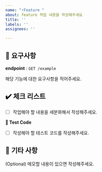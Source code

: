 ```yaml
---
name: "⚡️Feature "
about: feature 작업 내용을 작성해주세요
title: ''
labels: ''
assignees: ''

---
```


## :raising_hand: 요구사항
**endpoint** : `GET /example`

해당 기능에 대한 요구사항을 적어주세요.

## :heavy_check_mark: 체크 리스트
- [ ] 작업해야 할 내용을 세분화해서 작성해주세요.

**:pushpin: Test Code**
- [ ] 작성해야 할 테스트 코드를 작성해주세요.

## :memo: 기타 사항
(Optional) 메모할 내용이 있으면 작성해주세요.
